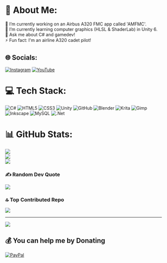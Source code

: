 # 💫 About Me:
🔭 I’m currently working on an Airbus A320 FMC app called 'AMFMC'.<br>🌱 I’m currently learning computer graphics (HLSL & ShaderLab) in Unity 6.<br>💬 Ask me about C# and gamedev!<br>⚡ Fun fact: I'm an airline A320 cadet pilot!


## 🌐 Socials:
[![Instagram](https://img.shields.io/badge/Instagram-%23E4405F.svg?logo=Instagram&logoColor=white)](https://instagram.com/AbdulazizAlmawashYT) [![YouTube](https://img.shields.io/badge/YouTube-%23FF0000.svg?logo=YouTube&logoColor=white)](https://youtube.com/@AbdulazizAlmawash) 

# 💻 Tech Stack:
![C#](https://img.shields.io/badge/c%23-%23239120.svg?style=for-the-badge&logo=csharp&logoColor=white) ![HTML5](https://img.shields.io/badge/html5-%23E34F26.svg?style=for-the-badge&logo=html5&logoColor=white) ![CSS3](https://img.shields.io/badge/css3-%231572B6.svg?style=for-the-badge&logo=css3&logoColor=white) ![Unity](https://img.shields.io/badge/unity-%23000000.svg?style=for-the-badge&logo=unity&logoColor=white) ![GitHub](https://img.shields.io/badge/github-%23121011.svg?style=for-the-badge&logo=github&logoColor=white) ![Blender](https://img.shields.io/badge/blender-%23F5792A.svg?style=for-the-badge&logo=blender&logoColor=white) ![Krita](https://img.shields.io/badge/Krita-203759?style=for-the-badge&logo=krita&logoColor=EEF37B) ![Gimp](https://img.shields.io/badge/Gimp-657D8B?style=for-the-badge&logo=gimp&logoColor=FFFFFF) ![Inkscape](https://img.shields.io/badge/Inkscape-e0e0e0?style=for-the-badge&logo=inkscape&logoColor=080A13) ![MySQL](https://img.shields.io/badge/mysql-4479A1.svg?style=for-the-badge&logo=mysql&logoColor=white) ![.Net](https://img.shields.io/badge/.NET-5C2D91?style=for-the-badge&logo=.net&logoColor=white)
# 📊 GitHub Stats:
![](https://github-readme-stats.vercel.app/api?username=AbdulazizAlmawash&theme=dark&hide_border=true&include_all_commits=false&count_private=true)<br/>
![](https://github-readme-streak-stats.herokuapp.com/?user=AbdulazizAlmawash&theme=dark&hide_border=true)<br/>
![](https://github-readme-stats.vercel.app/api/top-langs/?username=AbdulazizAlmawash&theme=dark&hide_border=true&include_all_commits=false&count_private=true&layout=compact)

### ✍️ Random Dev Quote
![](https://quotes-github-readme.vercel.app/api?type=horizontal&theme=radical)

### 🔝 Top Contributed Repo
![](https://github-contributor-stats.vercel.app/api?username=AbdulazizAlmawash&limit=5&theme=dark&combine_all_yearly_contributions=true)

---
[![](https://visitcount.itsvg.in/api?id=AbdulazizAlmawash&icon=0&color=1)](https://visitcount.itsvg.in)

  ## 💰 You can help me by Donating
  [![PayPal](https://img.shields.io/badge/PayPal-00457C?style=for-the-badge&logo=paypal&logoColor=white)](https://paypal.me/fsgam3r) 

  
<!-- Proudly created with GPRM ( https://gprm.itsvg.in ) -->
